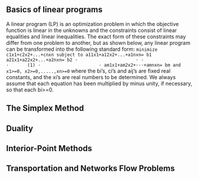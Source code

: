## Basics of linear programs

A linear program (LP) is an optimization problem in which the objective function
is linear in the unknowns and the constraints consist of linear equalities and linear
inequalities. The exact form of these constraints may differ from one problem
to another, but as shown below, any linear program can be transformed into the
following standard form:
`minimize c1x1+c2x2+...+cnxn
subject to a11x1+a12x2+...+a1nxn= b1
           a21x1+a22x2+...+a2nxn= b2
           ·                      ·
           ·                      ·       (1)
           ·                      ·
           am1x1+am2x2+···+amnxn= bm
 and       x1>=0, x2>=0,.....,xn>=0`
where the bi’s, ci’s and aij’s are fixed real constants, and the xi’s are real numbers
to be determined. We always assume that each equation has been multiplied by
minus unity, if necessary, so that each bi>=0.


## The Simplex Method

## Duality

## Interior-Point Methods

## Transportation and Networks Flow Problems

